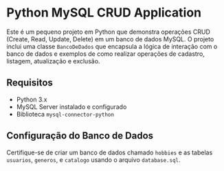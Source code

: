 # Python MySQL CRUD Application

Este é um pequeno projeto em Python que demonstra operações CRUD (Create, Read, Update, Delete) em um banco de dados MySQL. 
O projeto inclui uma classe `BancoDeDados` que encapsula a lógica de interação com o banco de dados e exemplos de como realizar operações de cadastro, listagem, atualização e exclusão.

## Requisitos

- Python 3.x
- MySQL Server instalado e configurado
- Biblioteca `mysql-connector-python`

## Configuração do Banco de Dados

Certifique-se de criar um banco de dados chamado `hobbies` e as tabelas `usuarios`, `generos`, e `catalogo` usando o arquivo `database.sql`.

